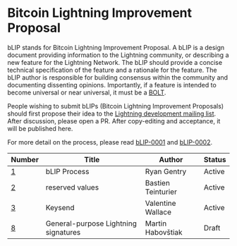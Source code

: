 # Bitcoin Lightning Improvement Proposal

bLIP stands for Bitcoin Lightning Improvement Proposal. A bLIP is a design document 
providing information to the Lightning community, or describing a new feature for 
the Lightning Network. The bLIP should provide a concise technical specification of 
the feature and a rationale for the feature. The bLIP author is responsible for 
building consensus within the community and documenting dissenting opinions.
Importantly, if a feature is intended to become universal or near universal, it must
be a [BOLT](https://github.com/lightning/bolts).

People wishing to submit bLIPs (Bitcoin Lightning Improvement Proposals) should 
first propose their idea to the [Lightning development mailing 
list](https://lists.linuxfoundation.org/mailman/listinfo/lightning-dev). After 
discussion, please open a PR. After copy-editing and acceptance, it will be 
published here.

For more detail on the process, please read [bLIP-0001](./blip-0001.md) and
[bLIP-0002](./blip-0002.md).

| Number | Title                     | Author                      | Status |
|--------|---------------------------|-----------------------------|--------|
| [1](./blip-0001.md)      | bLIP Process                         | Ryan Gentry                 | Active |
| [2](./blip-0002.md)      | reserved values                      | Bastien Teinturier          | Active |
| [3](./blip-0003.md)      | Keysend                              | Valentine Wallace           | Active |
| [8](./blip-0008.md)      | General-purpose Lightning signatures | Martin Habovštiak           | Draft  |
